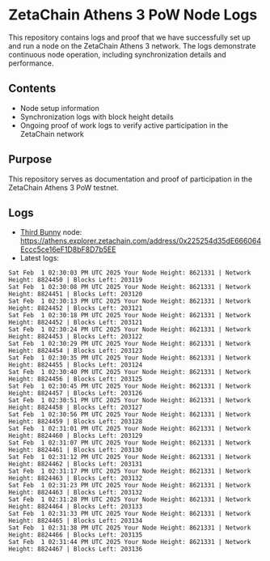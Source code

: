 # ZetaChain Athens 3 PoW Node Logs
This repository contains logs and proof that we have successfully set up and run a node on the ZetaChain Athens 3 network. The logs demonstrate continuous node operation, including synchronization details and performance.

## Contents
- Node setup information
- Synchronization logs with block height details
- Ongoing proof of work logs to verify active participation in the ZetaChain network

## Purpose
This repository serves as documentation and proof of participation in the ZetaChain Athens 3 PoW testnet.

## Logs

- [Third Bunny](https://thirdbunny.xyz/) node: https://athens.explorer.zetachain.com/address/0x225254d35dE666064Eccc5ce16eF1D8bF8D7b5EE
- Latest logs:
```
Sat Feb  1 02:30:03 PM UTC 2025 Your Node Height: 8621331 | Network Height: 8824450 | Blocks Left: 203119
Sat Feb  1 02:30:08 PM UTC 2025 Your Node Height: 8621331 | Network Height: 8824451 | Blocks Left: 203120
Sat Feb  1 02:30:13 PM UTC 2025 Your Node Height: 8621331 | Network Height: 8824452 | Blocks Left: 203121
Sat Feb  1 02:30:18 PM UTC 2025 Your Node Height: 8621331 | Network Height: 8824452 | Blocks Left: 203121
Sat Feb  1 02:30:24 PM UTC 2025 Your Node Height: 8621331 | Network Height: 8824453 | Blocks Left: 203122
Sat Feb  1 02:30:29 PM UTC 2025 Your Node Height: 8621331 | Network Height: 8824454 | Blocks Left: 203123
Sat Feb  1 02:30:35 PM UTC 2025 Your Node Height: 8621331 | Network Height: 8824455 | Blocks Left: 203124
Sat Feb  1 02:30:40 PM UTC 2025 Your Node Height: 8621331 | Network Height: 8824456 | Blocks Left: 203125
Sat Feb  1 02:30:45 PM UTC 2025 Your Node Height: 8621331 | Network Height: 8824457 | Blocks Left: 203126
Sat Feb  1 02:30:51 PM UTC 2025 Your Node Height: 8621331 | Network Height: 8824458 | Blocks Left: 203127
Sat Feb  1 02:30:56 PM UTC 2025 Your Node Height: 8621331 | Network Height: 8824459 | Blocks Left: 203128
Sat Feb  1 02:31:01 PM UTC 2025 Your Node Height: 8621331 | Network Height: 8824460 | Blocks Left: 203129
Sat Feb  1 02:31:07 PM UTC 2025 Your Node Height: 8621331 | Network Height: 8824461 | Blocks Left: 203130
Sat Feb  1 02:31:12 PM UTC 2025 Your Node Height: 8621331 | Network Height: 8824462 | Blocks Left: 203131
Sat Feb  1 02:31:17 PM UTC 2025 Your Node Height: 8621331 | Network Height: 8824463 | Blocks Left: 203132
Sat Feb  1 02:31:23 PM UTC 2025 Your Node Height: 8621331 | Network Height: 8824463 | Blocks Left: 203132
Sat Feb  1 02:31:28 PM UTC 2025 Your Node Height: 8621331 | Network Height: 8824464 | Blocks Left: 203133
Sat Feb  1 02:31:33 PM UTC 2025 Your Node Height: 8621331 | Network Height: 8824465 | Blocks Left: 203134
Sat Feb  1 02:31:38 PM UTC 2025 Your Node Height: 8621331 | Network Height: 8824466 | Blocks Left: 203135
Sat Feb  1 02:31:44 PM UTC 2025 Your Node Height: 8621331 | Network Height: 8824467 | Blocks Left: 203136
```
